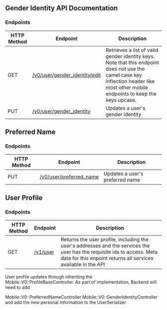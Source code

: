 ## Gender Identity API Documentation

### Endpoints

|HTTP Method| Endpoint | Description |
|-------| -----------| ----------------|
|GET| [/v0/user/gender_identity/edit](https://department-of-veterans-affairs.github.io/va-mobile-app/api/#/paths/~1v0~1user~1gender_identity/put) | Retrieves a list of valid gender identity keys. Note that this endpoint does not use the camel case key inflection header like most other mobile endpoints to keep the keys upcase.|
|PUT| [/v0/user/gender_identity](https://department-of-veterans-affairs.github.io/va-mobile-app/api/#/paths/~1v0~1user~1gender_identity/put) | Updates a user's gender identity|


## Preferred Name

### Endpoints

|HTTP Method| Endpoint | Description |
|-------| -----------| ----------------|
|PUT| [/v0/user/preferred_name](https://department-of-veterans-affairs.github.io/va-mobile-app/api/#/paths/~1v0~1user~1preferred_name/put) | Updates a user's preferred name|


## User Profile

### Endpoints

|HTTP Method| Endpoint | Description |
|-------| -----------| ----------------|
|GET| [/v1/user](https://department-of-veterans-affairs.github.io/va-mobile-app/api/#/paths/~1v2~1user/get) | Returns the user profile, including the user's addresses and the services the user has the requisite ids to access. Meta data for this enpoint returns all services available in the API|


User profile updates through inheriting the Mobile::V0::ProfileBaseController.  As part of implementation, Backend will need to add

Mobile::V0::PreferredNameController
Mobile::V0::GenderIdentityController
and add the new personal information to the UserSerializer
